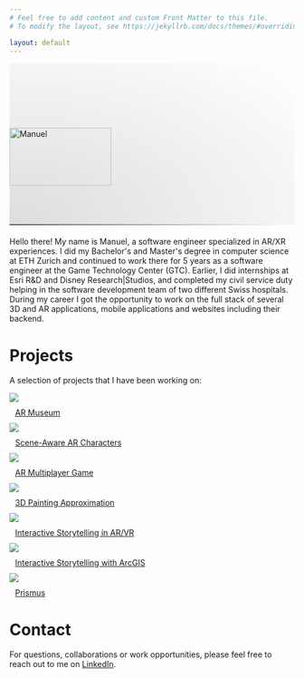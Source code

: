 ```yaml
---
# Feel free to add content and custom Front Matter to this file.
# To modify the layout, see https://jekyllrb.com/docs/themes/#overriding-theme-defaults

layout: default
---
```


  <div style="position:relative; padding-top:0px; width:100%; height:284px; background-image:radial-gradient(ellipse at left bottom, #dddddd, #ffffff); border-bottom:solid 2px #5e0250bb;">
    <img style="position:absolute; bottom:0px; width:min(300px, 60%);" src="assets/img/manu2_crop.png" alt="Manuel">
    <div style="position:absolute; bottom:-2px; width:100%; height:2px; background-image:linear-gradient(120deg, #555555, #ffffff);"></div>
</div>

 

 <div style="width:100%; margin-top:20px;">
    <p>
    Hello there! My name is Manuel, a software engineer specialized in AR/XR experiences. I did my Bachelor's and Master's degree in computer science at <a src="https://ethz.ch/">ETH Zurich</a> and continued to work there for 5 years as a software engineer at the <a src="https://gtc.inf.ethz.ch/">Game Technology Center (GTC)</a>. Earlier, I did internships at Esri R&D and Disney Research|Studios, and completed my civil service duty helping in the software development team of two different Swiss hospitals. During my career I got the opportunity to work on the full stack of several 3D and AR applications, mobile applications and websites including their backend.
    </p>
</div>

<div style="clear:both; float:none;"></div> 

# Projects
A selection of projects that I have been working on:
<div class="projects-grid">
    <div class="project-tile">
        <a href="projects/ar-museum" class="expand">
            <img src="assets/img/Static Teaser CAGO.jpg" class="expand">
            <div class="project-tile-banner">
                <p style="margin: 10px;">AR Museum</p>
            </div>
        </a>
    </div>
    <div class="project-tile">
        <a href="projects/ar-Characters" class="expand">
            <img src="assets/img/ar-characters.jpg" class="expand">
            <div class="project-tile-banner">
                <p style="margin: 10px;">Scene-Aware AR Characters</p>
            </div>
        </a>
    </div>
    <div class="project-tile">
        <a href="projects/gtm" class="expand">
            <img src="assets/img/GTM2.png" class="expand">
            <div class="project-tile-banner">
                <p style="margin: 10px;">AR Multiplayer Game</p>
            </div>
        </a>
    </div>
    <div class="project-tile">
        <a href="projects/bachelor-thesis" class="expand">
            <img src="assets/img/eleCubeComparison.jpg" class="expand">
            <div class="project-tile-banner">
                <p style="margin: 10px;">3D Painting Approximation</p>
            </div>
        </a>
    </div>
    <div class="project-tile">
        <a href="projects/master-thesis" class="expand">
            <img src="assets/img/spookyBedroom.png" class="expand">
            <div class="project-tile-banner">
                <p style="margin: 10px;">Interactive Storytelling in AR/VR</p>
            </div>
        </a>
    </div>
    <div class="project-tile">
         <a href="projects/esri" class="expand">
            <img src="assets/img/esri-cover.jpg" class="expand">
            <div class="project-tile-banner">
                <p style="margin: 10px;">Interactive Storytelling with ArcGIS</p>
            </div>
       </a>
    </div>
    <div class="project-tile">
        <a href="projects/prismus" class="expand">
            <img src="assets/img/prismus.jpg" class="expand">
            <div class="project-tile-banner">
                <p style="margin: 10px;">Prismus</p>
            </div>
        </a>
    </div>
</div>

# Contact
For questions, collaborations or work opportunities, please feel free to reach out to me on [LinkedIn](https://www.linkedin.com/in/manuel-braunschweiler-414872140/).